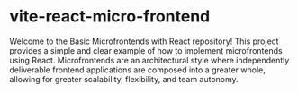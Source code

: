# vite-react-micro-frontend
 Welcome to the Basic Microfrontends with React repository! This project provides a simple and clear example of how to implement microfrontends using React. Microfrontends are an architectural style where independently deliverable frontend applications are composed into a greater whole, allowing for greater scalability, flexibility, and team autonomy.
